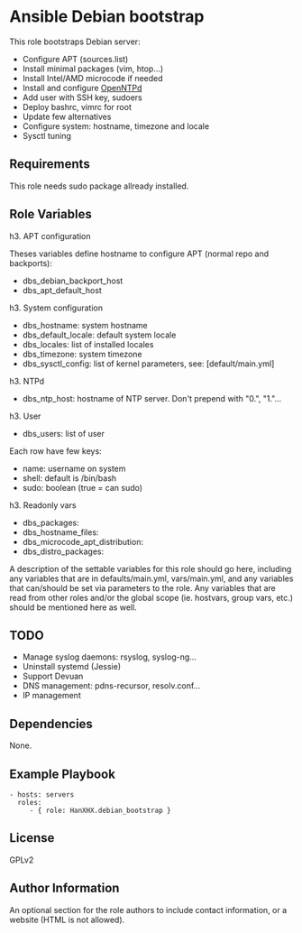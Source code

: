 Ansible Debian bootstrap
========================

This role bootstraps Debian server:

  - Configure APT (sources.list)
  - Install minimal packages (vim, htop...)
  - Install Intel/AMD microcode if needed
  - Install and configure [OpenNTPd](http://www.openntpd.org/)
  - Add user with SSH key, sudoers
  - Deploy bashrc, vimrc for root
  - Update few alternatives
  - Configure system: hostname, timezone and locale
  - Sysctl tuning


Requirements
------------

This role needs sudo package allready installed.

Role Variables
--------------

h3. APT configuration

Theses variables define hostname to configure APT (normal repo and backports):

  - dbs\_debian\_backport\_host
  - dbs\_apt\_default\_host

h3. System configuration

  - dbs\_hostname: system hostname
  - dbs\_default\_locale: default system locale
  - dbs\_locales: list of installed locales 
  - dbs\_timezone: system timezone
  - dbs\_sysctl\_config: list of kernel parameters, see: [default/main.yml]

h3. NTPd

  - dbs\_ntp\_host: hostname of NTP server. Don't prepend with "0.", "1."...

h3. User

  - dbs\_users: list of user

Each row have few keys:

  - name: username on system
  - shell: default is /bin/bash
  - sudo: boolean (true = can sudo)


h3. Readonly vars

  - dbs\_packages:
  - dbs\_hostname\_files:
  - dbs\_microcode\_apt\_distribution:
  - dbs\_distro\_packages:



A description of the settable variables for this role should go here, including any variables that are in defaults/main.yml, vars/main.yml, and any variables that can/should be set via parameters to the role. Any variables that are read from other roles and/or the global scope (ie. hostvars, group vars, etc.) should be mentioned here as well.


TODO
----

  - Manage syslog daemons: rsyslog, syslog-ng...
  - Uninstall systemd (Jessie)
  - Support Devuan
  - DNS management: pdns-recursor, resolv.conf...
  - IP management

Dependencies
------------

None.

Example Playbook
----------------

    - hosts: servers
      roles:
         - { role: HanXHX.debian_bootstrap }

License
-------

GPLv2

Author Information
------------------

An optional section for the role authors to include contact information, or a website (HTML is not allowed).
